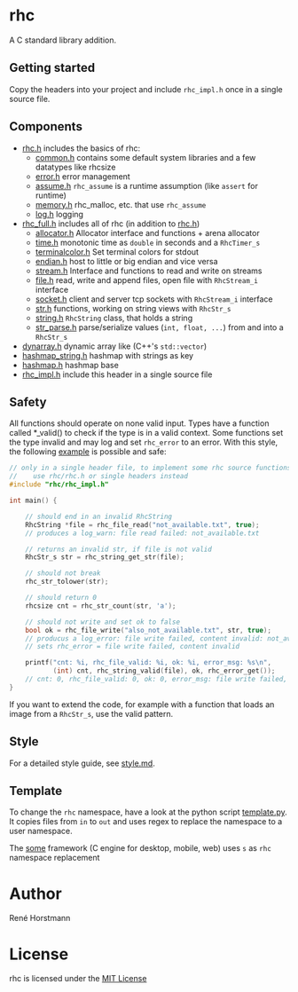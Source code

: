 # rhc
A C standard library addition.

## Getting started
Copy the headers into your project and include `rhc_impl.h` once in a single source file.

## Components
- [rhc.h](include/rhc/rhc.h) includes the basics of rhc:
  - [common.h](include/rhc/common.h) contains some default system libraries and a few datatypes like rhcsize
  - [error.h](include/rhc/error.h) error management
  - [assume.h](include/rhc/assume.h) `rhc_assume` is a runtime assumption (like `assert` for runtime)
  - [memory.h](include/rhc/memory.h) rhc_malloc, etc. that use `rhc_assume`
  - [log.h](include/rhc/log.h) logging
- [rhc_full.h](include/rhc/rhc_full.h) includes all of rhc (in addition to [rhc.h](include/rhc/rhc.h))
  - [allocator.h](include/rhc/allocator.h) Allocator interface and functions + arena allocator
  - [time.h](include/rhc/time.h) monotonic time as `double` in seconds and a `RhcTimer_s`
  - [terminalcolor.h](include/rhc/terminalcolor.h) Set terminal colors for stdout
  - [endian.h](include/rhc/endian.h) host to little or big endian and vice versa
  - [stream.h](include/rhc/stream.h) Interface and functions to read and write on streams
  - [file.h](include/rhc/file.h) read, write and append files, open file with `RhcStream_i` interface
  - [socket.h](include/rhc/socket.h) client and server tcp sockets with `RhcStream_i` interface
  - [str.h](include/rhc/str.h) functions, working on string views with `RhcStr_s`
  - [string.h](include/rhc/string.h) `RhcString` class, that holds a string
  - [str_parse.h](include/rhc/str_parse.h) parse/serialize values (`int, float, ...`) from and into a `RhcStr_s`
- [dynarray.h](include/rhc/dynarray.h) dynamic array like (C++'s `std::vector`)
- [hashmap_string.h](include/rhc/hashmap_string.h) hashmap with strings as key
- [hashmap.h](include/rhc/hashmap.h) hashmap base
- [rhc_impl.h](include/rhc/rhc_impl.h) include this header in a single source file

## Safety
All functions should operate on none valid input.
Types have a function called *_valid() to check if the type is in a valid context.
Some functions set the type invalid and may log and set `rhc_error` to an error.
With this style, the following [example](examples/safety.c) is possible and safe:
```c
// only in a single header file, to implement some rhc source functions
//    use rhc/rhc.h or single headers instead
#include "rhc/rhc_impl.h"

int main() {

    // should end in an invalid RhcString
    RhcString *file = rhc_file_read("not_available.txt", true);
    // produces a log_warn: file read failed: not_available.txt

    // returns an invalid str, if file is not valid
    RhcStr_s str = rhc_string_get_str(file);

    // should not break
    rhc_str_tolower(str);

    // should return 0
    rhcsize cnt = rhc_str_count(str, 'a');

    // should not write and set ok to false
    bool ok = rhc_file_write("also_not_available.txt", str, true);
    // producus a log_error: file write failed, content invalid: not_available.txt
    // sets rhc_error = file write failed, content invalid

    printf("cnt: %i, rhc_file_valid: %i, ok: %i, error_msg: %s\n",
           (int) cnt, rhc_string_valid(file), ok, rhc_error_get());
    // cnt: 0, rhc_file_valid: 0, ok: 0, error_msg: file write failed, content invalid
}

```
If you want to extend the code, for example with a function that loads an image from a `RhcStr_s`, use the valid pattern.

## Style
For a detailed style guide, see [style.md](style.md).

## Template
To change the `rhc` namespace, have a look at the python script [template.py](template/template.py).
It copies files from `in` to `out` and uses regex to replace the namespace to a user namespace.

The [some](https://github.com/renehorstmann/some) framework (C engine for desktop, mobile, web) uses `s` as `rhc` namespace replacement

# Author

René Horstmann

# License

rhc is licensed under the [MIT License](LICENSE)
